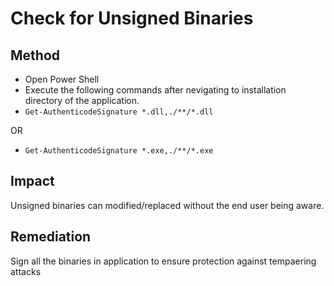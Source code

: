 # Check for Unsigned Binaries

## Method

* Open Power Shell
* Execute the following commands after nevigating to installation directory of the application.
* ```Get-AuthenticodeSignature *.dll,./**/*.dll``` 

OR

* ```Get-AuthenticodeSignature *.exe,./**/*.exe```

## Impact
Unsigned binaries can modified/replaced without the end user being aware.

## Remediation
Sign all the binaries in application to ensure protection against tempaering attacks
